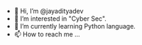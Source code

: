 - 👋 Hi, I’m @jayadityadev
- 👀 I’m interested in "Cyber Sec".
- 🌱 I’m currently learning Python language.
- 📫 How to reach me ...

<!---
jayadityadev/jayadityadev is a ✨ special ✨ repository because its `README.md` (this file) appears on your GitHub profile.
You can click the Preview link to take a look at your changes.
--->
